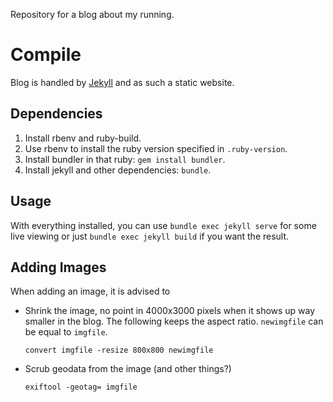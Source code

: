 Repository for a blog about my running.

# Compile

Blog is handled by [Jekyll](https://jekyllrb.com/) and as such a static
website.

## Dependencies

1. Install rbenv and ruby-build.
2. Use rbenv to install the ruby version specified in `.ruby-version`.
3. Install bundler in that ruby: `gem install bundler`.
4. Install jekyll and other dependencies: `bundle`.

## Usage

With everything installed, you can use `bundle exec jekyll serve` for some live
viewing or just `bundle exec jekyll build` if you want the result.

## Adding Images

When adding an image, it is advised to

- Shrink the image, no point in 4000x3000 pixels when it shows up way smaller
  in the blog. The following keeps the aspect ratio. `newimgfile` can be equal
  to `imgfile`.

    ```
    convert imgfile -resize 800x800 newimgfile
    ```
- Scrub geodata from the image (and other things?)

    ```
    exiftool -geotag= imgfile
    ```
